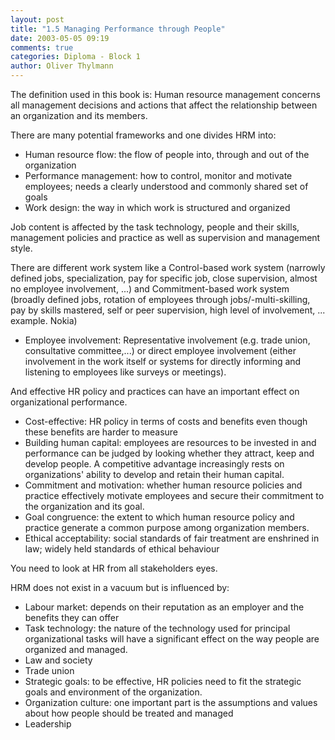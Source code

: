 ```yaml
---
layout: post
title: "1.5 Managing Performance through People"
date: 2003-05-05 09:19
comments: true
categories: Diploma - Block 1
author: Oliver Thylmann
---
```



The definition used in this book is: Human resource management concerns all management decisions and actions that affect the relationship between an organization and its members.





There are many potential frameworks and one divides HRM into:
- Human resource flow: the flow of people into, through and out of the organization
- Performance management: how to control, monitor and motivate employees; needs a clearly understood and commonly shared set of goals
- Work design: the way in which work is structured and organized

Job content is affected by the task technology, people and their skills, management policies and practice as well as supervision and management style.

There are different work system like a Control-based work system (narrowly defined jobs, specialization, pay for specific job, close supervision, almost no employee involvement, ...) and Commitment-based work system (broadly defined jobs, rotation of employees through jobs/-multi-skilling, pay by skills mastered, self or peer supervision, high level of involvement, ... example. Nokia)

- Employee involvement: Representative involvement (e.g. trade union, consultative committee,...) or direct employee involvement (either involvement in the work itself or systems for directly informing and listening to employees like surveys or meetings).

And effective HR policy and practices can have an important effect on organizational performance.

- Cost-effective: HR policy in terms of costs and benefits even though these benefits are harder to measure
- Building human capital: employees are resources to be invested in and performance can be judged by looking whether they attract, keep and develop people. A competitive advantage increasingly rests on organizations' ability to develop and retain their human capital.
- Commitment and motivation: whether human resource policies and practice effectively motivate employees and secure their commitment to the organization and its goal.
- Goal congruence: the extent to which human resource policy and practice generate a common purpose among organization members.
- Ethical acceptability: social standards of fair treatment are enshrined in law; widely held standards of ethical behaviour

You need to look at HR from all stakeholders eyes.

HRM does not exist in a vacuum but is influenced by:
- Labour market: depends on their reputation as an employer and the benefits they can offer
- Task technology: the nature of the technology used for principal organizational tasks will have a significant effect on the way people are organized and managed.
- Law and society
- Trade union
- Strategic goals: to be effective, HR policies need to fit the strategic goals and environment of the organization.
- Organization culture: one important part is the assumptions and values about how people should be treated and managed
- Leadership

